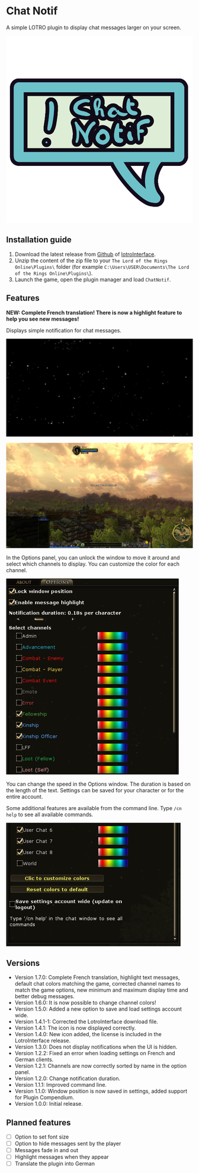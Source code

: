 # Chat Notif

A simple LOTRO plugin to display chat messages larger on your screen.

![Chat buble with an exclamation mark and the text "Chat Notif"](ChatNotif/res/icon.png)

## Installation guide

1. Download the latest release from [Github](https://github.com/EsyArda/ChatNotif/releases/latest) of [lotroInterface](https://www.lotrointerface.com/downloads/info1208).
2. Unzip the content of the zip file to your `The Lord of the Rings Online\Plugins\` folder (for example `C:\Users\USER\Documents\The Lord of the Rings Online\Plugins\`).
3. Launch the game, open the plugin manager and load `ChatNotif`.

## Features

**NEW: Complete French translation! There is now a highlight feature to help you see new messages!**

Displays simple notification for chat messages.

![Animated GIF from LOTRO with the message '[To test] Hello world!' in the centre.](./ChatNotif/res/hello-world.gif)


![Screenshot from LOTRO with the message "Hello world!" in the centre.](./ChatNotif/res/notif.jpg)

In the Options panel, you can unlock the window to move it around and select which channels to display.
You can customize the color for each channel.

![Screenshot of the option panel. A checkbox can lock or unlock the window position and enable chat message highlight and a slider to change the text speed. There are checkboxes and color pickers for each chat channel.](./ChatNotif/res/options1.jpg)


You can change the speed in the Options window.
The duration is based on the length of the text.
Settings can be saved for your character or for the entire account.

Some additional features are available from the command line.
Type `/cn help` to see all available commands.


![Screenshot of the option panel. Buttons allow to customize or reset colors and a checkbox to save settings account wide.](./ChatNotif/res/options2.jpg)

## Versions

* Version 1.7.0: Complete French translation, highlight text messages, default chat colors matching the game, corrected channel names to match the game options, new minimum and maximum display time and better debug messages.
* Version 1.6.0: It is now possible to change channel colors!
* Version 1.5.0: Added a new option to save and load settings account wide.
* Version 1.4.1-1: Corrected the LotroInterface download file.
* Version 1.4.1: The icon is now displayed correctly.
* Version 1.4.0: New icon added, the license is included in the LotroInterface release.
* Version 1.3.0: Does not display notifications when the UI is hidden.
* Version 1.2.2: Fixed an error when loading settings on French and German clients.
* Version 1.2.1: Channels are now correctly sorted by name in the option panel.
* Version 1.2.0: Change notification duration.
* Version 1.1.1: Improved command line.
* Version 1.1.0: Window position is now saved in settings, added support for Plugin Compendium.
* Version 1.0.0: Initial release.


## Planned features

- [ ] Option to set font size
- [ ] Option to hide messages sent by the player
- [ ] Messages fade in and out
- [ ] Highlight messages when they appear
- [ ] Translate the plugin into German
